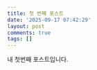 ```yaml
---
title: 첫 번째 포스트
date: '2025-09-17 07:42:29'
layout: post
comments: true
tags: []
---
```

내 첫번째 포스트입니다.
